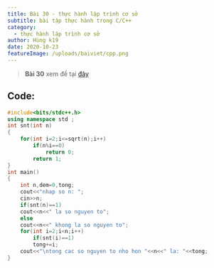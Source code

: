 ```yaml
---
title: Bài 30 - thực hành lập trình cơ sở
subtitle: bài tập thực hành trong C/C++
category:
  - thực hành lập trình cơ sở
author: Hùng k19
date: 2020-10-23
featureImage: /uploads/baiviet/cpp.png
---
```

> **Bài 30** xem đề tại [đây](/de-bai-thuc-hanh-lap-trinh-co-so)

## Code:
```c++
#include<bits/stdc++.h>
using namespace std ;
int snt(int n)
{
	for(int i=2;i<=sqrt(n);i++)
		if(n%i==0)
			return 0;
		return 1;
}
int main()
{
	int n,dem=0,tong;
	cout<<"nhap so n: ";
	cin>>n;
	if(snt(n)==1)
	cout<<n<<" la so nguyen to";
	else
	cout<<n<<" khong la so nguyen to";
	for(int i=2;i<n;i++)
		if(snt(i)==1)
		tong+=i;
	cout<<"\ntong cac so nguyen to nho hon "<<n<<" la: "<<tong;
}

```